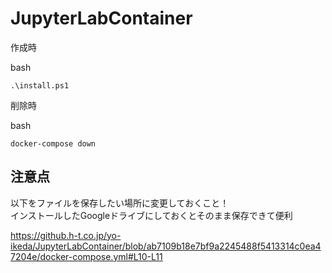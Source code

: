 # JupyterLabContainer

作成時

bash

    .\install.ps1

削除時

bash

    docker-compose down

## 注意点

以下をファイルを保存したい場所に変更しておくこと！  
インストールしたGoogleドライブにしておくとそのまま保存できて便利

https://github.h-t.co.jp/yo-ikeda/JupyterLabContainer/blob/ab7109b18e7bf9a2245488f5413314c0ea47204e/docker-compose.yml#L10-L11
